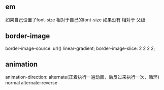 ## em
如果自己设置了font-size 相对于自己的font-size
如果没有 相对于 父级

## border-image
border-image-source: url() linear-gradient;
border-image-slice: 2 2 2 2;

## animation
animation-direction:
alternate(正着执行一遍动画，后反过来执行一次，循环)
normal
alternate-reverse